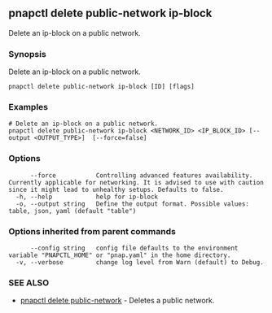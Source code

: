 ## pnapctl delete public-network ip-block

Delete an ip-block on a public network.

### Synopsis

Delete an ip-block on a public network.

```
pnapctl delete public-network ip-block [ID] [flags]
```

### Examples

```
# Delete an ip-block on a public network.
pnapctl delete public-network ip-block <NETWORK_ID> <IP_BLOCK_ID> [--output <OUTPUT_TYPE>] 	[--force=false] 

```

### Options

```
      --force           Controlling advanced features availability. Currently applicable for networking. It is advised to use with caution since it might lead to unhealthy setups. Defaults to false.
  -h, --help            help for ip-block
  -o, --output string   Define the output format. Possible values: table, json, yaml (default "table")
```

### Options inherited from parent commands

```
      --config string   config file defaults to the environment variable "PNAPCTL_HOME" or "pnap.yaml" in the home directory.
  -v, --verbose         change log level from Warn (default) to Debug.
```

### SEE ALSO

* [pnapctl delete public-network](pnapctl_delete_public-network.md)	 - Deletes a public network.

